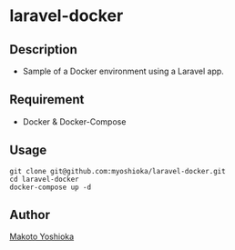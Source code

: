 laravel-docker
=========

## Description

- Sample of a Docker environment using a Laravel app.

## Requirement

- Docker & Docker-Compose

## Usage

```
git clone git@github.com:myoshioka/laravel-docker.git
cd laravel-docker
docker-compose up -d
```

## Author

[Makoto Yoshioka](https://github.com/myoshioka)

